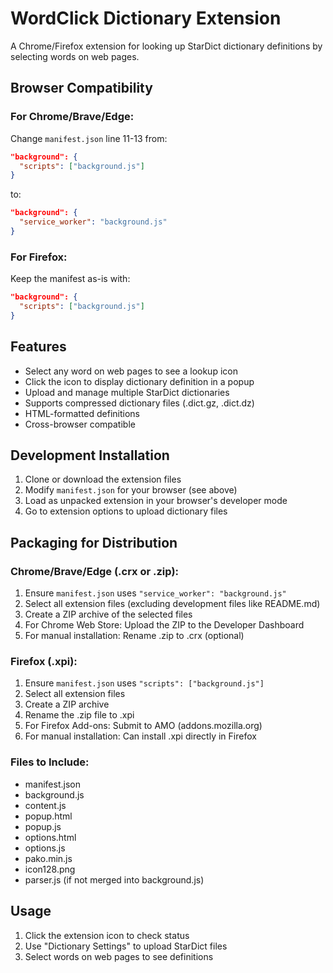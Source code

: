 # WordClick Dictionary Extension

A Chrome/Firefox extension for looking up StarDict dictionary definitions by selecting words on web pages.

## Browser Compatibility

### For Chrome/Brave/Edge:
Change `manifest.json` line 11-13 from:
```json
"background": {
  "scripts": ["background.js"]
}
```
to:
```json
"background": {
  "service_worker": "background.js"
}
```

### For Firefox:
Keep the manifest as-is with:
```json
"background": {
  "scripts": ["background.js"]
}
```

## Features

- Select any word on web pages to see a lookup icon
- Click the icon to display dictionary definition in a popup
- Upload and manage multiple StarDict dictionaries
- Supports compressed dictionary files (.dict.gz, .dict.dz)
- HTML-formatted definitions
- Cross-browser compatible

## Development Installation

1. Clone or download the extension files
2. Modify `manifest.json` for your browser (see above)
3. Load as unpacked extension in your browser's developer mode
4. Go to extension options to upload dictionary files

## Packaging for Distribution

### Chrome/Brave/Edge (.crx or .zip):
1. Ensure `manifest.json` uses `"service_worker": "background.js"`
2. Select all extension files (excluding development files like README.md)
3. Create a ZIP archive of the selected files
4. For Chrome Web Store: Upload the ZIP to the Developer Dashboard
5. For manual installation: Rename .zip to .crx (optional)

### Firefox (.xpi):
1. Ensure `manifest.json` uses `"scripts": ["background.js"]`
2. Select all extension files
3. Create a ZIP archive
4. Rename the .zip file to .xpi
5. For Firefox Add-ons: Submit to AMO (addons.mozilla.org)
6. For manual installation: Can install .xpi directly in Firefox

### Files to Include:
- manifest.json
- background.js
- content.js
- popup.html
- popup.js
- options.html
- options.js
- pako.min.js
- icon128.png
- parser.js (if not merged into background.js)

## Usage

1. Click the extension icon to check status
2. Use "Dictionary Settings" to upload StarDict files
3. Select words on web pages to see definitions
